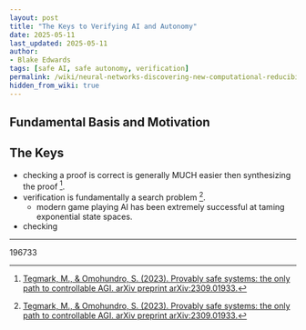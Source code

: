 ```yaml
---
layout: post
title: "The Keys to Verifying AI and Autonomy"
date: 2025-05-11
last_updated: 2025-05-11
author:
- Blake Edwards
tags: [safe AI, safe autonomy, verification]
permalink: /wiki/neural-networks-discovering-new-computational-reducibility
hidden_from_wiki: true
---
```


## Fundamental Basis and Motivation


## The Keys

* checking a proof is correct is generally MUCH easier then synthesizing the proof [^1].
* verification is fundamentally a search problem [^1].
    * modern game playing AI has been extremely successful at taming exponential state spaces.
* checking 

---
196733

[^1]: [Tegmark, M., & Omohundro, S. (2023). Provably safe systems: the only path to controllable AGI. arXiv preprint arXiv:2309.01933.](https://arxiv.org/abs/2309.01933)
[^2]: [Cordeiro, L. C., Daggitt, M. L., Girard-Satabin, J., Isac, O., Johnson, T. T., Katz, G., ... & Wu, H. (2025). Neural Network Verification is a Programming Language Challenge. arXiv preprint arXiv:2501.05867.](https://arxiv.org/abs/2501.05867)

